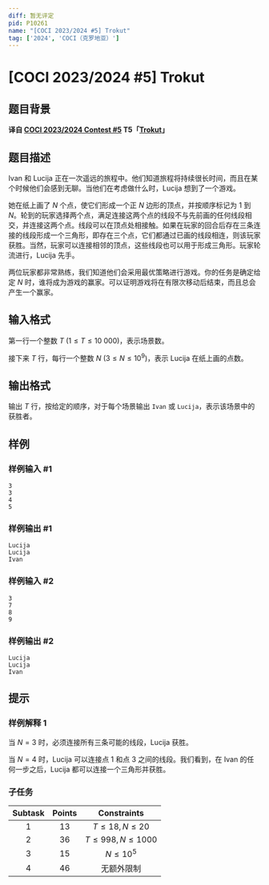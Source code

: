 ```yaml
---
diff: 暂无评定
pid: P10261
name: "[COCI 2023/2024 #5] Trokut"
tag: ['2024', 'COCI（克罗地亚）']
---
```

# [COCI 2023/2024 #5] Trokut
## 题目背景

**译自 [COCI 2023/2024 Contest #5](https://hsin.hr/coci/archive/2023_2024) T5「[Trokut](https://hsin.hr/coci/archive/2023_2024/contest5_tasks.pdf)」**
## 题目描述

Ivan 和 Lucija 正在一次遥远的旅程中。他们知道旅程将持续很长时间，而且在某个时候他们会感到无聊。当他们在考虑做什么时，Lucija 想到了一个游戏。

她在纸上画了 $N$ 个点，使它们形成一个正 $N$ 边形的顶点，并按顺序标记为 $1$ 到 $N$。轮到的玩家选择两个点，满足连接这两个点的线段不与先前画的任何线段相交，并连接这两个点。线段可以在顶点处相接触。如果在玩家的回合后存在三条连接的线段形成一个三角形，即存在三个点，它们都通过已画的线段相连，则该玩家获胜。当然，玩家可以连接相邻的顶点，这些线段也可以用于形成三角形。玩家轮流进行，Lucija 先手。

两位玩家都非常熟练，我们知道他们会采用最优策略进行游戏。你的任务是确定给定 $N$ 时，谁将成为游戏的赢家。可以证明游戏将在有限次移动后结束，而且总会产生一个赢家。
## 输入格式

第一行一个整数 $T\ (1\le T\le 10\ 000)$，表示场景数。

接下来 $T$ 行，每行一个整数 $N\ (3\le N\le 10^9)$，表示 Lucija 在纸上画的点数。
## 输出格式

输出 $T$ 行，按给定的顺序，对于每个场景输出 `Ivan` 或 `Lucija`，表示该场景中的获胜者。
## 样例

### 样例输入 #1
```
3
3
4
5

```
### 样例输出 #1
```
Lucija
Lucija
Ivan

```
### 样例输入 #2
```
3
7
8
9

```
### 样例输出 #2
```
Lucija
Lucija
Ivan

```
## 提示

### 样例解释 1

当 $N = 3$ 时，必须连接所有三条可能的线段，Lucija 获胜。

当 $N = 4$ 时，Lucija 可以连接点 $1$ 和点 $3$ 之间的线段。我们看到，在 Ivan 的任何一步之后，Lucija 都可以连接一个三角形并获胜。

### 子任务

| Subtask| Points | Constraints|
| :--:|:--:|:--:|
|1|13|$T\le 18,N\le 20$|
|2|36|$T\le 998,N\le 1000$
|3|15|$N\le 10^5$|
|4|46|无额外限制|

